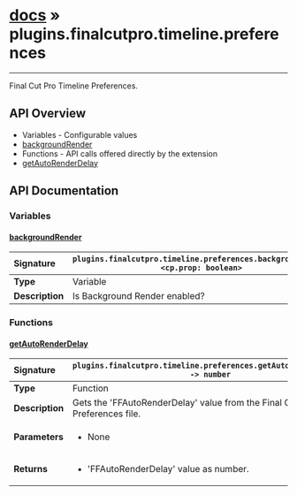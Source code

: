 # [docs](index.md) » plugins.finalcutpro.timeline.preferences
---

Final Cut Pro Timeline Preferences.

## API Overview
* Variables - Configurable values
 * [backgroundRender](#backgroundrender)
* Functions - API calls offered directly by the extension
 * [getAutoRenderDelay](#getautorenderdelay)

## API Documentation

### Variables

#### [backgroundRender](#backgroundrender)
| <span style="float: left;">**Signature**</span> | <span style="float: left;">`plugins.finalcutpro.timeline.preferences.backgroundRender <cp.prop: boolean>` </span>                                                          |
| -----------------------------------------------------|---------------------------------------------------------------------------------------------------------|
| **Type**                                             | Variable                                                                                         |
| **Description**                                      | Is Background Render enabled?                                                                                         |

### Functions

#### [getAutoRenderDelay](#getautorenderdelay)
| <span style="float: left;">**Signature**</span> | <span style="float: left;">`plugins.finalcutpro.timeline.preferences.getAutoRenderDelay() -> number` </span>                                                          |
| -----------------------------------------------------|---------------------------------------------------------------------------------------------------------|
| **Type**                                             | Function                                                                                         |
| **Description**                                      | Gets the 'FFAutoRenderDelay' value from the Final Cut Pro Preferences file.                                                                                         |
| **Parameters**                                       | <ul><li>None</li></ul> |
| **Returns**                                          | <ul><li>'FFAutoRenderDelay' value as number.</li></ul>          |

